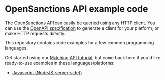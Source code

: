 # OpenSanctions API example code

The OpenSanctions API can easily be queried using any HTTP client. You can use
the [OpenAPI specification](https://api.opensanctions.org/) to generate a client
for your platform, or make HTTP requests directly.

This repository contains code examples for a few common programming languages.

Get started using our [Matching API tutorial](https://www.opensanctions.org/docs/api/matching/),
but come back here if you'd like ready-to-use examples in these languages/platforms:

  - [Javascript (NodeJS, server-side))](node#folders-and-files)
